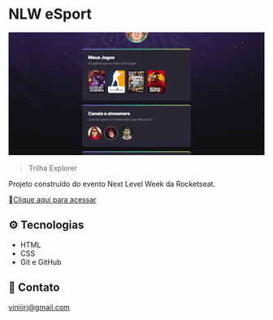 # NLW eSport 

![preview](./.github/preview.png)

> Trilha Explorer

Projeto construído do evento Next Level Week da Rocketseat.

🔗[Clique aqui para acessar](https://viniiirj.github.io/nlw-esports-explorer/)

## ⚙️ Tecnologias

- HTML
- CSS
- Git e GitHub

## 💬 Contato

viniiirj@gmail.com